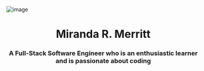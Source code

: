 ![image](https://user-images.githubusercontent.com/70492519/202879801-bf7ebe5f-0311-4c46-84e5-70017026dc2c.png)
<h1 align="center"> Miranda R. Merritt</h1>
<h3 align="center">A Full-Stack Software Engineer who is an enthusiastic learner and is passionate about coding</h3>




